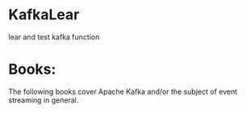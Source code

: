 # KafkaLear
lear and test kafka function


# Books:
The following books cover Apache Kafka and/or the subject of event streaming in general.





